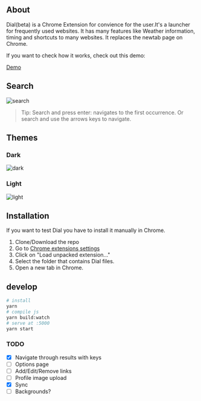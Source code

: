 ## About

Dial(beta) is a Chrome Extension for convience for the user.It's a launcher for frequently used websites.
It has many features like Weather information, timing and shortcuts to many websites.
It replaces the newtab page on Chrome.

If you want to check how it works, check out this demo:

[Demo]( /)

## Search

![search](https://dl.dropbox.com/s/3mlciiqo2myc9m7/search_anim.gif)

> Tip: Search and press enter: navigates to the first occurrence. Or search and use the arrows keys to navigate.

## Themes

### Dark

![dark](https://dl.dropboxusercontent.com/s/6pc8wnrl6iwkyk5/theme_dark.png)

### Light

![light](https://dl.dropboxusercontent.com/s/6qubb6481o5a2ry/theme_light.png)

## Installation

If you want to test Dial you have to install it manually in Chrome.

1.  Clone/Download the repo
2.  Go to [Chrome extensions settings](chrome://extensions/)
3.  Click on "Load unpacked extension..."
4.  Select the folder that contains Dial files.
5.  Open a new tab in Chrome.

## develop

```sh
# install
yarn
# compile js
yarn build:watch
# serve at :5000
yarn start
```

### TODO

- [x] Navigate through results with keys
- [ ] Options page
- [ ] Add/Edit/Remove links
- [ ] Profile image upload
- [x] Sync
- [ ] Backgrounds?
